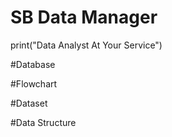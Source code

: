 # SB Data Manager

print("Data Analyst At Your Service")

#Database

#Flowchart

#Dataset

#Data Structure


